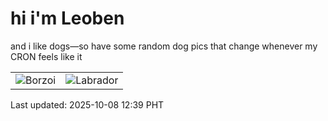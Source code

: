 # hi i'm Leoben

and i like dogs—so have some random dog pics that change whenever my CRON feels like it

|  |  |
|--------|----------|
| ![Borzoi](https://random-dog-vercel.vercel.app/api/random-borzoi?v=1759898386) | ![Labrador](https://random-dog-vercel.vercel.app/api/random-labrador?v=1759898386) |

Last updated: 2025-10-08 12:39 PHT
